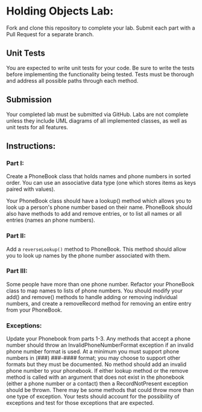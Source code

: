 # Holding Objects Lab:

Fork and clone this repository to complete your lab. Submit each part with a Pull Request for a separate branch.

## Unit Tests

You are expected to write unit tests for your code. Be sure to write the tests before implementing the functionality being tested. Tests must be thorough and address all possible paths through each method.

## Submission

Your completed lab must be submitted via GitHub. Labs are not complete unless they include UML diagrams of all implemented classes, as well as unit tests for all features.

## Instructions:

### Part I:

Create a PhoneBook class that holds names and phone numbers in sorted order. You can use an associative data type (one which stores items as keys paired with values).

Your PhoneBook class should have a lookup() method which allows you to look up a person's phone number based on their name. PhoneBook should also have methods to add and remove entries, or to list all names or all entries (names an phone numbers).

### Part II:

Add a `reverseLookup()` method to PhoneBook. This method should allow you to look up names by the phone number associated with them.

### Part III: 

Some people have more than one phone number. Refactor your PhoneBook class to map names to lists of phone numbers. You should modify your add() and remove() methods to handle adding or removing individual numbers, and create a removeRecord method for removing an entire entry from your PhoneBook.

### Exceptions:

Update your Phonebook from parts 1-3. Any methods that accept a phone number should throw an InvalidPhoneNumberFormat exception if an invalid phone number format is used. At a minimum you must support phone numbers in (###) ###-#### format; you may choose to support other formats but they must be documented. No method should add an invalid phone number to your phonebook. If either lookup method or the remove method is called with an argument that does not exist in the phonebook (either a phone number or a contact) then a RecordNotPresent exception should be thrown. There may be some methods that could throw more than one type of exception. Your tests should account for the possibility of exceptions and test for those exceptions that are expected.